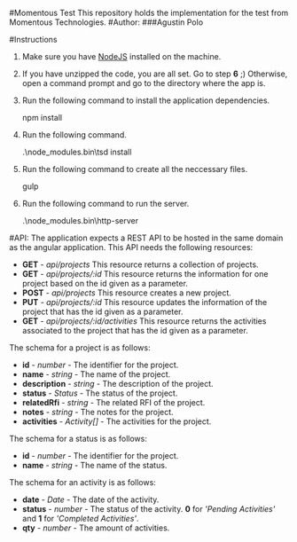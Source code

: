 #Momentous Test
This repository holds the implementation for the test from Momentous Technologies.
#Author:
###Agustin Polo

#Instructions
1. Make sure you have [NodeJS](https://nodejs.org/en/) installed on the machine.

2. If you have unzipped the code, you are all set. Go to step **6** ;)
Otherwise, open a command prompt and go to the directory where the app is.

3. Run the following command to install the application dependencies.

    npm install
    
4. Run the following command.

    .\node_modules\.bin\tsd install
    
4. Run the following command to create all the neccessary files.

    gulp
    
5. Run the following command to run the server.

    .\node_modules\.bin\http-server
    
#API:
The application expects a REST API to be hosted in the same domain as the angular application.
This API needs the following resources:
* **GET** - *api/projects*
    This resource returns a collection of projects.
* **GET** - *api/projects/:id*
    This resource returns the information for one project based on the id given as a parameter.
* **POST** - *api/projects*
    This resource creates a new project.
* **PUT** - *api/projects/:id*
    This resource updates the information of the project that has the id given as a parameter.
* **GET** - *api/projects/:id/activities*
    This resource returns the activities associated to the project that has the id given as a parameter.

The schema for a project is as follows:
* **id** - *number* - The identifier for the project.
* **name** - *string* - The name of the project.
* **description** - *string* - The description of the project.
* **status** - *Status* - The status of the project.
* **relatedRfi** - *string* - The related RFI of the project.
* **notes** - *string* - The notes for the project.
* **activities** - *Activity[]* - The activities for the project.

The schema for a status is as follows:
* **id** - *number* - The identifier for the project.
* **name** - *string* - The name of the status.

The schema for an activity is as follows:
* **date** - *Date* - The date of the activity.
* **status** - *number* - The status of the activity. **0** for *'Pending Activities'* and **1** for *'Completed Activities'*.
* **qty** - *number* - The amount of activities.
